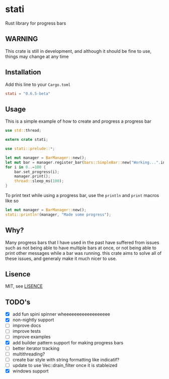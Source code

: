 # stati

Rust library for progress bars

## WARNING

This crate is still in development,
and although it should be fine to use,
things may change at any time

## Installation

Add this line to your `Cargo.toml`

```toml
stati = "0.6.5-beta"
```

## Usage

This is a simple example of how to create and progress a progress bar

```rust
use std::thread;

extern crate stati;

use stati::prelude::*;

let mut manager = BarManager::new();
let mut bar = manager.register_bar(bars::SimpleBar::new("Working...".into(), ()));
for i in 0..=100 {
    bar.set_progress(i);
    manager.print();
    thread::sleep_ms(100);
}
```

To print text while using a progress bar, use the `println` and `print` macros like so

```rust
let mut manager = BarManager::new();
stati::println!(manager, "Made some progress");
```

## Why?

Many progress bars that I have used in the past
have suffered from issues such as not being able to have
multiple bars at once, or not being able to print other messages
while a bar was running. this crate aims to solve all of these issues,
and generaly make it much nicer to use.

## Lisence

MIT, see [LISENCE](LICENSE)

## TODO's

- [x] add fun spini spinner wheeeeeeeeeeeeeeeeee
- [x] non-nightly support
- [ ] improve docs
- [ ] improve tests
- [ ] improve examples
- [x] add builder pattern support for making progress bars
- [ ] better iterator tracking
- [ ] multithreading?
- [ ] create bar style with string formatting like indicatif?
- [ ] update to use Vec::drain_filter once it is stableized
- [x] windows support
